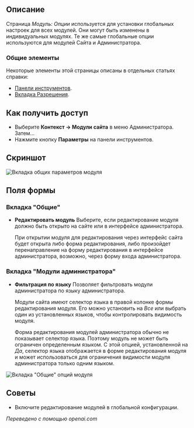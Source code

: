 <!-- Filename: Help4.x:Modules:_Options / Display title: Модуль: Опции  -->

## Описание

Страница *Модуль: Опции* используется для установки глобальных настроек для всех модулей. Они могут быть изменены в индивидуальных модулях. Те же самые глобальные опции используются для модулей Сайта и Администратора.

### Общие элементы

Некоторые элементы этой страницы описаны в отдельных статьях справки:

* [Панели инструментов](jdocmanual?article=help/common-elements/toolbars).
* [Вкладка Разрешения](jdocmanual?article=help/common-elements/edit-permissions).

## Как получить доступ

- Выберите **Контекст → Модули сайта** в меню Администратора. Затем...
- Нажмите кнопку **Параметры** на панели инструментов.

## Скриншот

![Вкладка общих параметров модуля](../../../ru/images/modules/module-options-general-tab.png)

## Поля формы

### Вкладка "Общие"

* **Редактировать модуль** Выберите, если редактирование модуля должно быть открыто на сайте или в интерфейсе администратора.

  При открытии модуля для редактирования через интерфейс сайта будет открыта либо форма редактирования, либо произойдет перенаправление на форму редактирования в интерфейсе администратора, возможно, через форму входа администратора.

### Вкладка "Модули администратора"

* **Фильтрация по языку** Позволяет фильтровать модули администратора по языку администратора.

  Модули сайта имеют селектор языка в правой колонке формы редактирования модуля. Его можно установить на *Все* или выбрать один из установленных языков, чтобы контролировать видимость модуля.

  Форма редактирования модулей администратора обычно не показывает селектор языка. Поэтому модуль не может быть ограничен определенным языком. С этой опцией, установленной на *Да*, селектор языка отображается в форме редактирования модуля и может использоваться для ограничения видимости модуля администратора только одним языком.

![Вкладка "Общие" опций модуля](../../../ru/images/modules/module-options-administrator-modules-tab.png)

## Советы

* Включите редактирование модулей в глобальной конфигурации.

*Переведено с помощью openai.com*

